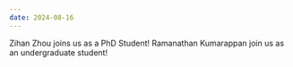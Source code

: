 ```yaml
---
date: 2024-08-16
---
```



Zihan Zhou joins us as a PhD Student!
Ramanathan Kumarappan join us as an undergraduate student!
